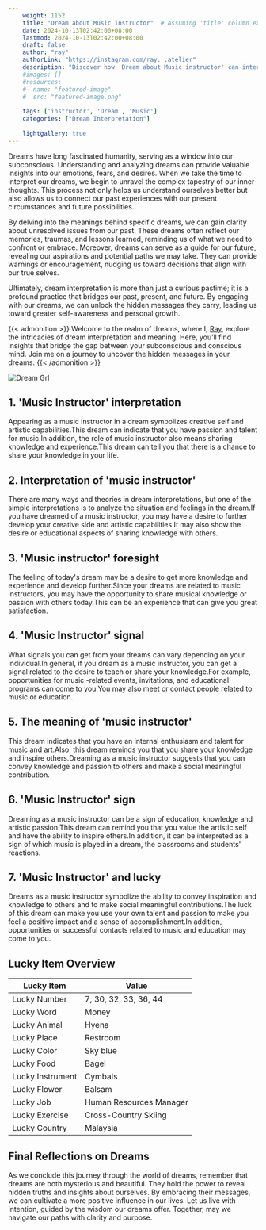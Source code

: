 ```yaml
---
    weight: 1152
    title: "Dream about Music instructor"  # Assuming 'title' column exists
    date: 2024-10-13T02:42:00+08:00
    lastmod: 2024-10-13T02:42:00+08:00
    draft: false
    author: "ray"
    authorLink: "https://instagram.com/ray._.atelier"
    description: "Discover how 'Dream about Music instructor' can interpret your future and uncover its significant meanings in your life."
    #images: []
    #resources:
    #- name: "featured-image"
    #  src: "featured-image.png"
    
    tags: ['instructor', 'Dream', 'Music']
    categories: ["Dream Interpretation"]
    
    lightgallery: true
---
```

    
Dreams have long fascinated humanity, serving as a window into our subconscious. Understanding and analyzing dreams can provide valuable insights into our emotions, fears, and desires. When we take the time to interpret our dreams, we begin to unravel the complex tapestry of our inner thoughts. This process not only helps us understand ourselves better but also allows us to connect our past experiences with our present circumstances and future possibilities.

By delving into the meanings behind specific dreams, we can gain clarity about unresolved issues from our past. These dreams often reflect our memories, traumas, and lessons learned, reminding us of what we need to confront or embrace. Moreover, dreams can serve as a guide for our future, revealing our aspirations and potential paths we may take. They can provide warnings or encouragement, nudging us toward decisions that align with our true selves.

Ultimately, dream interpretation is more than just a curious pastime; it is a profound practice that bridges our past, present, and future. By engaging with our dreams, we can unlock the hidden messages they carry, leading us toward greater self-awareness and personal growth.

{{< admonition >}}
Welcome to the realm of dreams, where I, [Ray](https://instagram.com/ray._.atelier), explore the intricacies of dream interpretation and meaning. Here, you’ll find insights that bridge the gap between your subconscious and conscious mind. Join me on a journey to uncover the hidden messages in your dreams.
{{< /admonition >}}

![Dream Grl](https://cdn.pixabay.com/photo/2017/11/02/03/35/gothic-2910057_1280.jpg "Dream Grl")

## 1. 'Music Instructor' interpretation
Appearing as a music instructor in a dream symbolizes creative self and artistic capabilities.This dream can indicate that you have passion and talent for music.In addition, the role of music instructor also means sharing knowledge and experience.This dream can tell you that there is a chance to share your knowledge in your life.

## 2. Interpretation of 'music instructor'
There are many ways and theories in dream interpretations, but one of the simple interpretations is to analyze the situation and feelings in the dream.If you have dreamed of a music instructor, you may have a desire to further develop your creative side and artistic capabilities.It may also show the desire or educational aspects of sharing knowledge with others.

## 3. 'Music instructor' foresight
The feeling of today's dream may be a desire to get more knowledge and experience and develop further.Since your dreams are related to music instructors, you may have the opportunity to share musical knowledge or passion with others today.This can be an experience that can give you great satisfaction.

## 4. 'Music Instructor' signal
What signals you can get from your dreams can vary depending on your individual.In general, if you dream as a music instructor, you can get a signal related to the desire to teach or share your knowledge.For example, opportunities for music -related events, invitations, and educational programs can come to you.You may also meet or contact people related to music or education.

## 5. The meaning of 'music instructor'
This dream indicates that you have an internal enthusiasm and talent for music and art.Also, this dream reminds you that you share your knowledge and inspire others.Dreaming as a music instructor suggests that you can convey knowledge and passion to others and make a social meaningful contribution.

## 6. 'Music Instructor' sign
Dreaming as a music instructor can be a sign of education, knowledge and artistic passion.This dream can remind you that you value the artistic self and have the ability to inspire others.In addition, it can be interpreted as a sign of which music is played in a dream, the classrooms and students' reactions.

## 7. 'Music Instructor' and lucky
Dreams as a music instructor symbolize the ability to convey inspiration and knowledge to others and to make social meaningful contributions.The luck of this dream can make you use your own talent and passion to make you feel a positive impact and a sense of accomplishment.In addition, opportunities or successful contacts related to music and education may come to you.

## Lucky Item Overview
| Lucky Item          | Value              |
|---------------|--------------------|
| Lucky Number        | 7, 30, 32, 33, 36, 44  |
| Lucky Word          | Money |
| Lucky Animal        | Hyena |
| Lucky Place         | Restroom     |
| Lucky Color         | Sky blue     |
| Lucky Food          | Bagel      |
| Lucky Instrument    | Cymbals |
| Lucky Flower        | Balsam    |
| Lucky Job           | Human Resources Manager       |
| Lucky Exercise      | Cross-Country Skiing  |
| Lucky Country       | Malaysia    |


##  Final Reflections on Dreams

As we conclude this journey through the world of dreams, remember that dreams are both mysterious and beautiful. They hold the power to reveal hidden truths and insights about ourselves. By embracing their messages, we can cultivate a more positive influence in our lives. Let us live with intention, guided by the wisdom our dreams offer. Together, may we navigate our paths with clarity and purpose.
